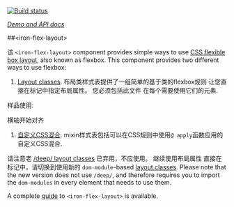 
<!---

此README是从这些文件中的注释自动生成的:
iron-flex-layout.html

编辑这些文件，我们的readme bot将在这里复制它们！
编辑此文件，机器人将压缩您的更改 :)

男孩做一些处理的降价。 如果错误，请提交错误
事情! https://github.com/PolymerLabs/tedium/issues

-->

[![Build status](https://travis-ci.org/PolymerElements/iron-flex-layout.svg?branch=master)](https://travis-ci.org/PolymerElements/iron-flex-layout)

_[Demo and API docs](https://elements.polymer-project.org/elements/iron-flex-layout)_


##&lt;iron-flex-layout&gt;

该 `<iron-flex-layout>` component provides simple ways to use
[CSS flexible box layout](https://developer.mozilla.org/en-US/docs/Web/Guide/CSS/Flexible_boxes),
also known as flexbox. This component provides two different ways to use flexbox:

1. [Layout classes](https://github.com/PolymerElements/iron-flex-layout/tree/master/iron-flex-layout-classes.html).
布局类样式表提供了一组简单的基于类的flexbox规则
让您直接在标记中指定布局属性。 您必须包括此文件
在每个需要使用它们的元素.

样品使用:

   <link rel="import" href="../iron-flex-layout/iron-flex-layout-classes.html">

   <style is="custom-style" include="iron-flex iron-flex-alignment"></style>

   <div class="layout horizontal layout-start">
     <div>横轴开始对齐</div>
   </div>

1. [自定义CSS混合](https://github.com/PolymerElements/iron-flex-layout/blob/master/iron-flex-layout.html).
mixin样式表包括可以在CSS规则中使用`@ apply`函数应用的自定义CSS混合.



请注意老 [/deep/ layout classes](https://github.com/PolymerElements/iron-flex-layout/tree/master/classes)
已弃用，不应使用。 继续使用布局属性
直接在标记中，请切换到使用新的 `dom-module`-based
[layout classes](https://github.com/PolymerElements/iron-flex-layout/tree/master/iron-flex-layout-classes.html).
Please note that the new version does not use `/deep/`, and therefore requires you
to import the `dom-modules` in every element that needs to use them.

A complete [guide](https://elements.polymer-project.org/guides/flex-layout) to `<iron-flex-layout>` is available.


